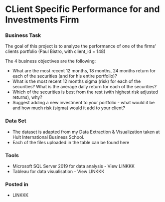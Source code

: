 # CLient Specific Performance for and Investments Firm

### Business Task
The goal of this project is to analyze the performance of one of the firms' clients portfolio (Paul Bistro, with client_id = 148)

The 4 business objectives are the following:
* What are the most recent 12 months, 18 months, 24 months return for each of the securities (and for his entire portfolio)?
* What is the most recent 12 months sigma (risk) for each of the securities? What is the average daily return for each of the securities?
* Which of the securities is best from the rest (with highest risk adjusted returns), why?
* Suggest adding a new investment to your portfolio - what would it be and how much risk (sigma) would it add to your client?

### Data Set
- The dataset is adapted from my Data Extraction & Visualization taken at Hult International Business School.
- Each of the files uploaded in the table can be found here

### Tools
- Microsoft SQL Server 2019 for data analysis - View LINKKK
- Tableau for data visualisation - View LINKKK
### Posted in
- LINKKK
